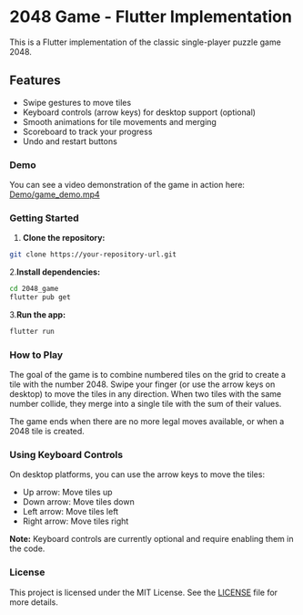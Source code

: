# 2048 Game - Flutter Implementation

This is a Flutter implementation of the classic single-player puzzle game 2048.

## Features

* Swipe gestures to move tiles
* Keyboard controls (arrow keys) for desktop support (optional)
* Smooth animations for tile movements and merging
* Scoreboard to track your progress
* Undo and restart buttons

### Demo

You can see a video demonstration of the game in action here: [Demo/game_demo.mp4](Demo/game_demo.mp4)

### Getting Started

1. **Clone the repository:**

```bash
git clone https://your-repository-url.git
```

2.**Install dependencies:**

```bash
cd 2048_game
flutter pub get
```

3.**Run the app:**

```bash
flutter run
```

### How to Play

The goal of the game is to combine numbered tiles on the grid to create a tile with the number 2048. Swipe your finger (or use the arrow keys on desktop) to move the tiles in any direction. When two tiles with the same number collide, they merge into a single tile with the sum of their values.

The game ends when there are no more legal moves available, or when a 2048 tile is created.

### Using Keyboard Controls

On desktop platforms, you can use the arrow keys to move the tiles:

* Up arrow: Move tiles up
* Down arrow: Move tiles down
* Left arrow: Move tiles left
* Right arrow: Move tiles right

**Note:** Keyboard controls are currently optional and require enabling them in the code.

### License

This project is licensed under the MIT License. See the [LICENSE](LICENSE) file for more details.
